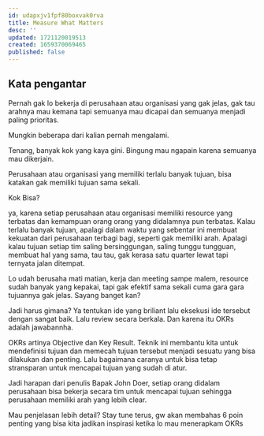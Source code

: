 ```yaml
---
id: udapxjv1fpf80boxvak0rva
title: Measure What Matters
desc: ''
updated: 1721120019513
created: 1659370069465
published: false
---
```


## Kata pengantar

Pernah gak lo bekerja di perusahaan atau organisasi yang gak jelas, gak tau arahnya mau kemana tapi semuanya mau dicapai dan semuanya menjadi paling prioritas. 

Mungkin beberapa dari kalian pernah mengalami.

Tenang, banyak kok yang kaya gini. Bingung mau ngapain karena semuanya mau dikerjain.

Perusahaan atau organisasi yang memiliki terlalu banyak tujuan, bisa katakan gak memiliki tujuan sama sekali.

Kok Bisa?

ya, karena setiap perusahaan atau organisasi memiliki resource yang terbatas dan kemampuan orang orang yang didalamnya pun terbatas. Kalau terlalu banyak tujuan, apalagi dalam waktu yang sebentar ini membuat kekuatan dari perusahaan terbagi bagi, seperti gak memiliki arah. Apalagi kalau tujuan setiap tim saling bersinggungan, saling tunggu tungguan, membuat hal yang sama, tau tau, gak kerasa satu quarter lewat tapi ternyata jalan ditempat.

Lo udah berusaha mati matian, kerja dan meeting sampe malem, resource sudah banyak yang kepakai, tapi gak efektif sama sekali cuma gara gara tujuannya gak jelas. Sayang banget kan?

Jadi harus gimana? Ya tentukan ide yang briliant lalu eksekusi ide tersebut dengan sangat baik. Lalu review secara berkala. Dan karena itu OKRs adalah jawabannha.

OKRs artinya Objective dan Key Result. Teknik ini membantu kita untuk mendefinisi tujuan dan memecah tujuan tersebut menjadi sesuatu yang bisa dilakukan dan penting. Lalu bagaimana caranya untuk bisa tetap stransparan untuk mencapai tujuan yang sudah di atur.

Jadi harapan dari penulis Bapak John Doer, setiap orang didalam perusahaan bisa bekerja secara tim untuk mencapai tujuan sehingga perusahaan memiliki arah yang lebih clear.

Mau penjelasan lebih detail? Stay tune terus, gw akan membahas 6 poin penting yang bisa kita jadikan inspirasi ketika lo mau menerapkam OKRs